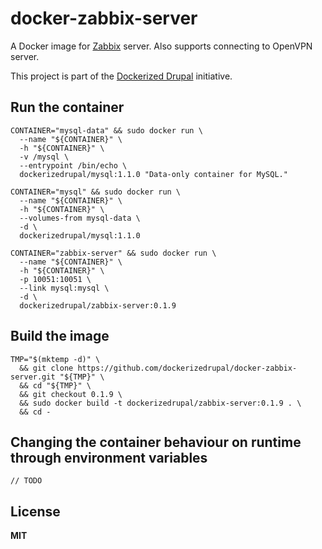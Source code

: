 # docker-zabbix-server

A Docker image for [Zabbix](http://www.zabbix.com/) server. Also supports connecting to OpenVPN server.

This project is part of the [Dockerized Drupal](https://dockerizedrupal.com/) initiative.

## Run the container

    CONTAINER="mysql-data" && sudo docker run \
      --name "${CONTAINER}" \
      -h "${CONTAINER}" \
      -v /mysql \
      --entrypoint /bin/echo \
      dockerizedrupal/mysql:1.1.0 "Data-only container for MySQL."

    CONTAINER="mysql" && sudo docker run \
      --name "${CONTAINER}" \
      -h "${CONTAINER}" \
      --volumes-from mysql-data \
      -d \
      dockerizedrupal/mysql:1.1.0

    CONTAINER="zabbix-server" && sudo docker run \
      --name "${CONTAINER}" \
      -h "${CONTAINER}" \
      -p 10051:10051 \
      --link mysql:mysql \
      -d \
      dockerizedrupal/zabbix-server:0.1.9

## Build the image

    TMP="$(mktemp -d)" \
      && git clone https://github.com/dockerizedrupal/docker-zabbix-server.git "${TMP}" \
      && cd "${TMP}" \
      && git checkout 0.1.9 \
      && sudo docker build -t dockerizedrupal/zabbix-server:0.1.9 . \
      && cd -

## Changing the container behaviour on runtime through environment variables

    // TODO

## License

**MIT**
